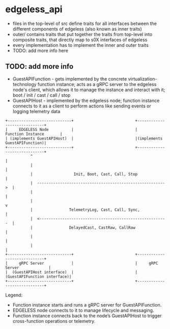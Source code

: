 # edgeless_api

- files in the top-level of src define traits for all interfaces between the
  different components of edgeless (also known as inner traits)
- outer/ contains traits that put together the traits from top-level into
  composite traits, that directly map to s0X interfaces of edgeless
- every implementation has to implement the inner and outer traits
- TODO: add more info here


## TODO: add more info
- GuestAPIFunction - gets implemented by the concrete virtualization-technology
  function instance; acts as a gRPC server to the edgeless node's client, which
  allows it to manage the instance and interact with it; boot / init / cast /
  call / stop
- GuestAPIHost - implemented by the edgeless node; function instance connects to
  it as a client to perform actions like sending events or logging telemetry
  data

```
+----------------------------+                           +-----------------------------+
|     EDGELESS Node          |                           |     Function Instance       |
| (implements GuestAPIHost)  |                           |(implements GuestAPIFunction)|
+----------------------------+                           +-----------------------------+
           ^                                                             |
           |                                                             |
           |                  Init, Boot, Cast, Call, Stop               |
           |  -------------------------------------------------------->  |
           |                                                             |
           |                                                             v
           |                TelemetryLog, Cast, Call, Sync,              |
           |  <--------------------------------------------------------  |
           |                DelayedCast, CastRaw, CallRaw                |
           |                                                             |
           |                                                             |
+----------------------------+                           +-----------------------------+
|     gRPC Server            |                           |     gRPC Server             |
|  (GuestAPIHost interface)  |                           | (GuestAPIFunction interface)|
+----------------------------+                           +-----------------------------+
```

Legend:
- Function instance starts and runs a gRPC server for GuestAPIFunction.
- EDGELESS node connects to it to manage lifecycle and messaging.
- Function instance connects back to the node’s GuestAPIHost to trigger cross-function operations or telemetry.
